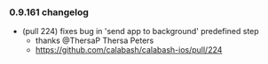 ### 0.9.161 changelog

* (pull 224) fixes bug in 'send app to background' predefined step
  - thanks @ThersaP Thersa Peters 
  - https://github.com/calabash/calabash-ios/pull/224
  
  